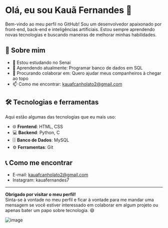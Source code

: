 # Olá, eu sou Kauã Fernandes 👋

Bem-vindo ao meu perfil no GitHub! Sou um desenvolvedor apaixonado por front-end, back-end e inteligências artificiais. Estou sempre aprendendo novas tecnologias e buscando maneiras de melhorar minhas habilidades.

## 🚀 Sobre mim
- 💎 Estou estudando no Senai
- 🌱 Aprendendo atualmente: Programar banco de dados em SQL
- 👯 Procurando colaborar em: Quero ajudar meus companheiros à chegar ao topo
- 📫 Como me encontrar: kauafcanholato2@gmail.com

## 🛠️ Tecnologias e ferramentas

Aqui estão algumas das tecnologias que eu mais uso:

- 🌐 **Frontend**: HTML, CSS
- 💻 **Backend**: Python, C
- 🗄️ **Banco de Dados**: MySQL
- ⚙️ **Ferramentas**: Git
  

## 📞 Como me encontrar

- E-mail: kauafcanholato2@gmail.com
- Instagram: kauafernandes7
  
---

**Obrigado por visitar o meu perfil!**  
Sinta-se à vontade no meu perfil e ficar à vontade para me mandar uma mensagem se você estiver interessado em colaborar em algum projeto ou apenas bater um papo sobre tecnologia. 😄

![image](https://github.com/user-attachments/assets/fc664457-9cdc-4a1f-9a91-7f753a44b010)
